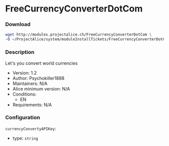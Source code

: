 # FreeCurrencyConverterDotCom

### Download
```bash
wget http://modules.projectalice.ch/FreeCurrencyConverterDotCom \
-O ~/ProjectAlice/system/moduleInstallTickets/FreeCurrencyConverterDotCom.install
```

### Description
Let's you convert world currencies

- Version: 1.2
- Author: Psychokiller1888
- Maintainers: N/A
- Alice minimum version: N/A
- Conditions:
  - EN
- Requirements: N/A


### Configuration

`currencyConvertyAPIKey`:
 - type: `string`
